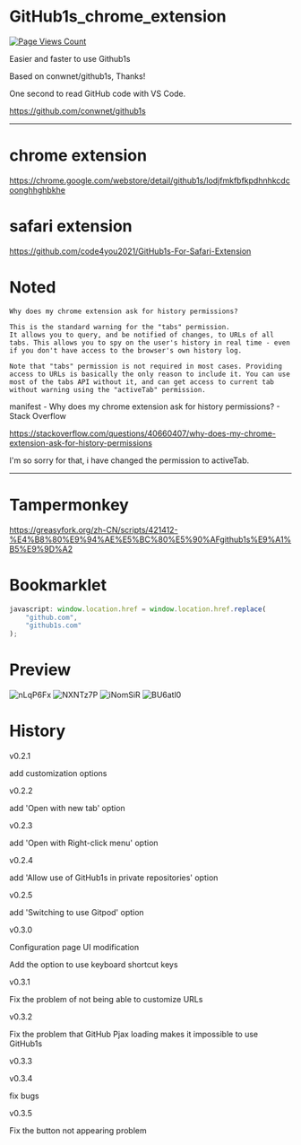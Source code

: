 # GitHub1s_chrome_extension

[![Page Views Count](https://badges.toozhao.com/badges/01EYB0JV8TJM3A7E0TK240SB29/green.svg)](https://badges.toozhao.com/stats/01EYB0JV8TJM3A7E0TK240SB29 "Get your own page views count badge on badges.toozhao.com")

Easier and faster to use Github1s

Based on conwnet/github1s, Thanks!

One second to read GitHub code with VS Code.

https://github.com/conwnet/github1s

---

# chrome extension

https://chrome.google.com/webstore/detail/github1s/lodjfmkfbfkpdhnhkcdcoonghhghbkhe

# safari extension

https://github.com/code4you2021/GitHub1s-For-Safari-Extension

# Noted

```
Why does my chrome extension ask for history permissions?

This is the standard warning for the "tabs" permission.
It allows you to query, and be notified of changes, to URLs of all tabs. This allows you to spy on the user's history in real time - even if you don't have access to the browser's own history log.

Note that "tabs" permission is not required in most cases. Providing access to URLs is basically the only reason to include it. You can use most of the tabs API without it, and can get access to current tab without warning using the "activeTab" permission.
```

manifest - Why does my chrome extension ask for history permissions? - Stack Overflow

https://stackoverflow.com/questions/40660407/why-does-my-chrome-extension-ask-for-history-permissions

I'm so sorry for that, i have changed the permission to activeTab.

---

# Tampermonkey

https://greasyfork.org/zh-CN/scripts/421412-%E4%B8%80%E9%94%AE%E5%BC%80%E5%90%AFgithub1s%E9%A1%B5%E9%9D%A2

# Bookmarklet

```javascript
javascript: window.location.href = window.location.href.replace(
	"github.com",
	"github1s.com"
);
```

# Preview

![nLqP6Fx](https://user-images.githubusercontent.com/14891797/108682902-de62ea00-752b-11eb-8572-4b66268f422d.png)
![NXNTz7P](https://i.imgur.com/NXNTz7P.png)
![iNomSiR](https://i.imgur.com/iNomSiR.png)
![BU6atl0](https://i.imgur.com/BU6atl0.png)

# History

v0.2.1

add customization options

v0.2.2

add 'Open with new tab' option

v0.2.3

add 'Open with Right-click menu' option

v0.2.4

add 'Allow use of GitHub1s in private repositories' option

v0.2.5

add 'Switching to use Gitpod' option

v0.3.0

Configuration page UI modification

Add the option to use keyboard shortcut keys

v0.3.1

Fix the problem of not being able to customize URLs

v0.3.2

Fix the problem that GitHub Pjax loading makes it impossible to use GitHub1s

v0.3.3

v0.3.4

fix bugs

v0.3.5

Fix the button not appearing problem

